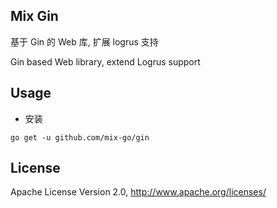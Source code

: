 ## Mix Gin

基于 Gin 的 Web 库, 扩展 logrus 支持

Gin based Web library, extend Logrus support

## Usage

- 安装

```
go get -u github.com/mix-go/gin
```

## License

Apache License Version 2.0, http://www.apache.org/licenses/
